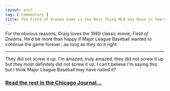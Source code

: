 ```yaml
---
layout: post
tag: [ Commentary ]
title: The Field of Dreams Game is the Best Thing MLB has Done in Years
---
```


For the obvious reasons, Craig loves the 1989 classic movie, *Field of Dreams*. He'd be more than happy if Major League Baseball wanted to continue the game forever...as long as they do it right.

---

They did not screw it up. I'm amazed, truly amazed, they did not screw it up but they most definitely did not screw it up. I can't believe I'm saying this but I think Major League Baseball may have nailed it?<br>

<h3><a href="https://www.chicagojournal.com/opinion-the-field-of-dreams-game-is-the-best-thing-mlb-has-done-in-years/">Read the rest in the Chicago Journal...</a></h3>

<br/>
